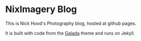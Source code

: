 # NixImagery Blog
This is Nick Hood's Photography blog, hosted at github pages.

It is built with code from the [Galada](https://jekyll-themes.com/galada/) theme and runs on Jekyll.
